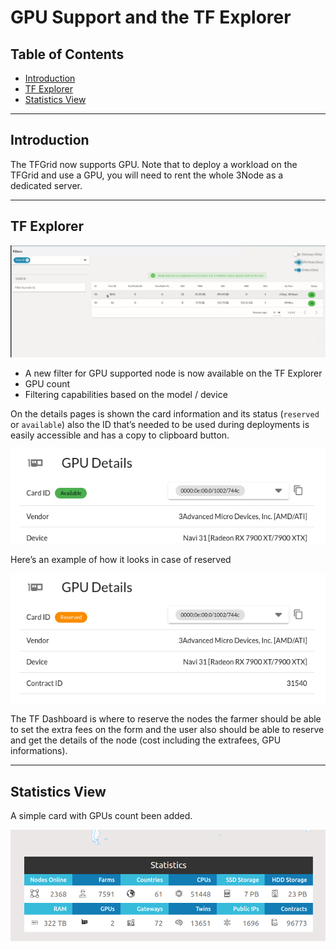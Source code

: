 <h1> GPU Support and the TF Explorer </h1>

<h2> Table of Contents </h2>

- [Introduction](#introduction)
- [TF Explorer](#tf-explorer)
- [Statistics View](#statistics-view)

***

## Introduction

The TFGrid now supports GPU. Note that to deploy a workload on the TFGrid and use a GPU, you will need to rent the whole 3Node as a dedicated server.

***

## TF Explorer

![GPU support](../img/explorer_gpu.png)

- A new filter for GPU supported node is now available on the TF Explorer
- GPU count
- Filtering capabilities based on the model / device

On the details pages is shown the card information and its status (`reserved` or `available`) also the ID that’s needed to be used during deployments is easily accessible and has a copy to clipboard button.

![GPU details](../img/gpu_details.png)

Here’s an example of how it looks in case of reserved

![GPU details](../img/gpu_details_reserved.png)

The TF Dashboard is where to reserve the nodes the farmer should be able to set the extra fees on the form and the user also should be able to reserve and get the details of the node (cost including the extrafees, GPU informations).

***

## Statistics View

A simple card with GPUs count been added.

![GPU details](../img/dashboard_statistics.png)